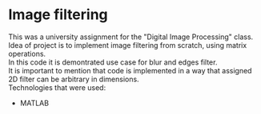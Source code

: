 # Image filtering
This was a university assignment for the "Digital Image Processing" class. <br/>
Idea of project is to implement image filtering from scratch, using matrix operations.<br/>
In this code it is demontrated use case for blur and edges filter.<br/>
It is important to mention that code is implemented in a way that assigned 2D filter can be arbitrary in dimensions.  
Technologies that were used: 
- MATLAB
